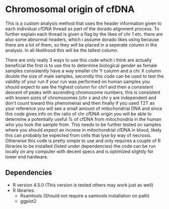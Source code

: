 # Chromosomal origin of cfDNA

This is a custom analysis method that uses the header information given to each individual cfDNA thread as part of the dorado alignment process. 
To further explain each thread is given a flag by the likes of chr 1 etc. there are also some abnormal headers, which i assume dorado likes using because there are a lot of them, so they will be placed in a seperate column in the analysis. In all likelihood this will be the tallest column. 

There are only really 3 ways to use this code which i think are actually beneficial the first is to use this to determine biological gender as female samples consistently have a way smaller chr Y column and a chr X column double the size of male samples, secondly this code can be used to test the validity of your run if your run was performed on human samples you should expect to see the highest column for chr1 and then a consistent descent of peaks with ascending chromosome numbers, this is consistent with known sizes of chromosomes (chr x and chr y are independent and don't count toward this phenomena) and then finally if you used T2T as your reference you will see a small amount of mitochondrial DNA and since this code gives info on the ratio of chr cfDNA origin you will be able to determine a potentially useful % of cfDNA from mitochondria in the human who you took the sample from. This needs to be further tested on samples where you should expect an increse in mitochondrial cfDNA in blood, likely this can probably be expected from cells that lyse by way of necrosis.
Otherwise this code is pretty simple to use and only requires a couple of R libraries to be installed (listed under dependencies) the code can be run locally on any computer with decent specs and is optimized slightly for lower end hardware.
## Dependencies
- R version 4.5.0 (This version is tested others may work just as well)
- R libraries:
   - Rsamtools (Should not require a samtools installation on path)
   - ggplot2

